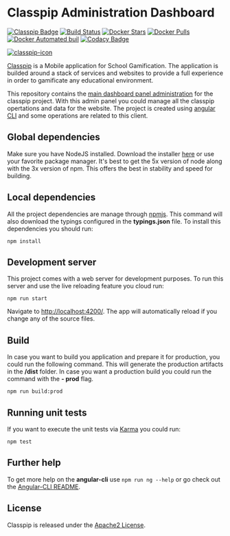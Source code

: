 # Classpip Administration Dashboard

[![Classpip Badge](https://img.shields.io/badge/classpip-dashboard-brightgreen.svg)](https://github.com/classpip/classpip-dashboard)
[![Build Status](https://travis-ci.org/classpip/classpip-dashboard.svg?branch=master)](https://travis-ci.org/classpip/classpip-dashboard)
[![Docker Stars](https://img.shields.io/docker/stars/classpip/classpip-dashboard.svg?maxAge=2592000)](https://hub.docker.com/r/classpip/classpip-dashboard/)
[![Docker Pulls](https://img.shields.io/docker/pulls/classpip/classpip-dashboard.svg?maxAge=2592000)](https://hub.docker.com/r/classpip/classpip-dashboard/)
[![Docker Automated buil](https://img.shields.io/docker/automated/classpip/classpip-dashboard.svg?maxAge=2592000)](https://hub.docker.com/r/classpip/classpip-dashboard/)
[![Codacy Badge](https://api.codacy.com/project/badge/Grade/c0bc305863284f0a8478cbd963615f44)](https://www.codacy.com/app/classpip/classpip-dashboard?utm_source=github.com&utm_medium=referral&utm_content=classpip/classpip-dashboard&utm_campaign=Badge_Grade)

[![classpip-icon](https://github.com/classpip/classpip/raw/master/resources/icontext-land.png)](http://www.classpip.com/)

[Classpip](https://www.classpip.com) is a Mobile application for School Gamification. The application is builded around a stack of services and websites to provide a full experience in order to gamificate any educational environment.

This repository contains the [main dashboard panel administration](http://admin.classpip.com) for the classpip project. With this admin panel you could manage all the classpip opertations and data for the website. The project is created using [angular CLI](https://github.com/angular/angular-cli) and some operations are related to this client.

## Global dependencies

Make sure you have NodeJS installed. Download the installer [here](https://nodejs.org/dist/latest-v5.x/) or use your favorite package manager. It's best to get the 5x version of node along with the 3x version of npm. This offers the best in stability and speed for building.

## Local dependencies

All the project dependencies are manage through [npmjs](https://www.npmjs.com/). This command will also download the typings configured in the **typings.json** file. To install this dependencies you should run:

```
npm install
```

## Development server

This project comes with a web server for development purposes. To run this server and use the live reloading feature you cloud run:

```
npm run start
```

Navigate to <http://localhost:4200/>. The app will automatically reload if you change any of the source files.

## Build

In case you want to build you application and prepare it for production, you could run the following command. This will generate the production artifacts in the **/dist** folder. In case you want a production build you could run the command with the **- prod** flag.

```
npm run build:prod
```

## Running unit tests

If you want to execute the unit tests via [Karma](https://karma-runner.github.io) you could run:

```
npm test
```

## Further help

To get more help on the **angular-cli** use `npm run ng --help` or go check out the [Angular-CLI README](https://github.com/angular/angular-cli/blob/master/README.md).

## License

Classpip is released under the [Apache2 License](https://github.com/classpip/classpip-mobile/blob/master/LICENSE).
